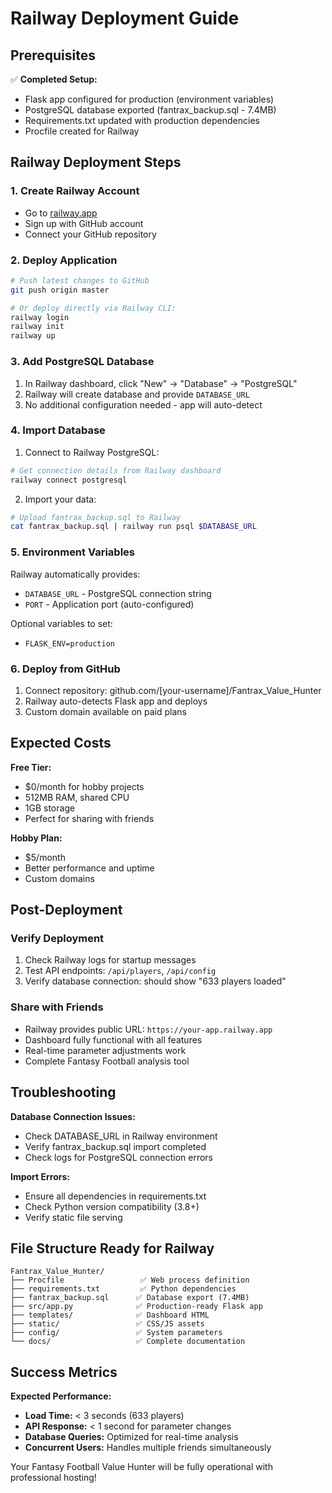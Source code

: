 # Railway Deployment Guide

## Prerequisites

✅ **Completed Setup:**
- Flask app configured for production (environment variables)
- PostgreSQL database exported (fantrax_backup.sql - 7.4MB)
- Requirements.txt updated with production dependencies
- Procfile created for Railway

## Railway Deployment Steps

### 1. Create Railway Account
- Go to [railway.app](https://railway.app)
- Sign up with GitHub account
- Connect your GitHub repository

### 2. Deploy Application
```bash
# Push latest changes to GitHub
git push origin master

# Or deploy directly via Railway CLI:
railway login
railway init
railway up
```

### 3. Add PostgreSQL Database
1. In Railway dashboard, click "New" → "Database" → "PostgreSQL"
2. Railway will create database and provide `DATABASE_URL`
3. No additional configuration needed - app will auto-detect

### 4. Import Database
1. Connect to Railway PostgreSQL:
```bash
# Get connection details from Railway dashboard
railway connect postgresql
```

2. Import your data:
```bash
# Upload fantrax_backup.sql to Railway
cat fantrax_backup.sql | railway run psql $DATABASE_URL
```

### 5. Environment Variables
Railway automatically provides:
- `DATABASE_URL` - PostgreSQL connection string
- `PORT` - Application port (auto-configured)

Optional variables to set:
- `FLASK_ENV=production`

### 6. Deploy from GitHub
1. Connect repository: github.com/[your-username]/Fantrax_Value_Hunter
2. Railway auto-detects Flask app and deploys
3. Custom domain available on paid plans

## Expected Costs

**Free Tier:**
- $0/month for hobby projects
- 512MB RAM, shared CPU
- 1GB storage
- Perfect for sharing with friends

**Hobby Plan:**
- $5/month
- Better performance and uptime
- Custom domains

## Post-Deployment

### Verify Deployment
1. Check Railway logs for startup messages
2. Test API endpoints: `/api/players`, `/api/config`
3. Verify database connection: should show "633 players loaded"

### Share with Friends
- Railway provides public URL: `https://your-app.railway.app`
- Dashboard fully functional with all features
- Real-time parameter adjustments work
- Complete Fantasy Football analysis tool

## Troubleshooting

**Database Connection Issues:**
- Check DATABASE_URL in Railway environment
- Verify fantrax_backup.sql import completed
- Check logs for PostgreSQL connection errors

**Import Errors:**
- Ensure all dependencies in requirements.txt
- Check Python version compatibility (3.8+)
- Verify static file serving

## File Structure Ready for Railway

```
Fantrax_Value_Hunter/
├── Procfile                 ✅ Web process definition
├── requirements.txt         ✅ Python dependencies
├── fantrax_backup.sql      ✅ Database export (7.4MB)
├── src/app.py              ✅ Production-ready Flask app
├── templates/              ✅ Dashboard HTML
├── static/                 ✅ CSS/JS assets
├── config/                 ✅ System parameters
└── docs/                   ✅ Complete documentation
```

## Success Metrics

**Expected Performance:**
- **Load Time:** < 3 seconds (633 players)
- **API Response:** < 1 second for parameter changes
- **Database Queries:** Optimized for real-time analysis
- **Concurrent Users:** Handles multiple friends simultaneously

Your Fantasy Football Value Hunter will be fully operational with professional hosting!